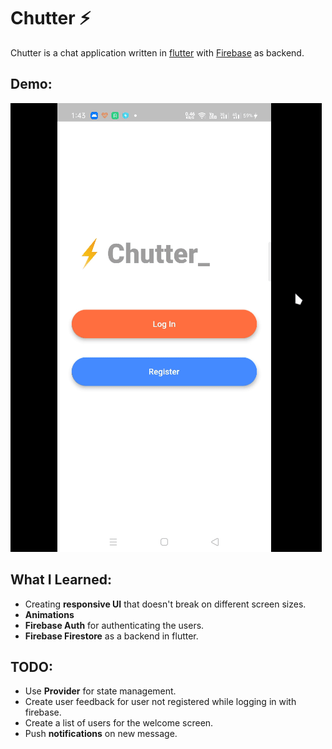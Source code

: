 # Chutter :zap:

Chutter is a chat application written in [flutter](https://flutter.dev/) with [Firebase](https://firebase.google.com/) as backend.

## Demo:

![App Demo](./screenrec.gif)

## What I Learned:

- Creating **responsive UI** that doesn't break on different screen sizes.
- **Animations**
- **Firebase Auth** for authenticating the users.
- **Firebase Firestore** as a backend in flutter.

## TODO:

- Use **Provider** for state management.
- Create user feedback for user not registered while logging in with firebase.
- Create a list of users for the welcome screen.
- Push **notifications** on new message.
